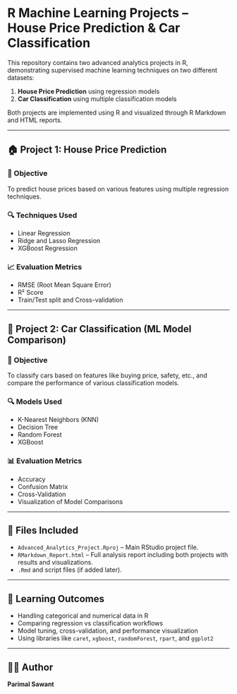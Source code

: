 # R Machine Learning Projects – House Price Prediction & Car Classification

This repository contains two advanced analytics projects in R, demonstrating supervised machine learning techniques on two different datasets:
1. **House Price Prediction** using regression models
2. **Car Classification** using multiple classification models

Both projects are implemented using R and visualized through R Markdown and HTML reports.

---

## 🏠 Project 1: House Price Prediction

### 📌 Objective
To predict house prices based on various features using multiple regression techniques.

### 🔍 Techniques Used
- Linear Regression
- Ridge and Lasso Regression
- XGBoost Regression

### 📈 Evaluation Metrics
- RMSE (Root Mean Square Error)
- R² Score
- Train/Test split and Cross-validation

---

## 🚗 Project 2: Car Classification (ML Model Comparison)

### 📌 Objective
To classify cars based on features like buying price, safety, etc., and compare the performance of various classification models.

### 🔍 Models Used
- K-Nearest Neighbors (KNN)
- Decision Tree
- Random Forest
- XGBoost

### 📊 Evaluation Metrics
- Accuracy
- Confusion Matrix
- Cross-Validation
- Visualization of Model Comparisons

---

## 📁 Files Included

- `Advanced_Analytics_Project.Rproj` – Main RStudio project file.
- `RMarkdown_Report.html` – Full analysis report including both projects with results and visualizations.
- `.Rmd` and script files (if added later).

---

## 🧠 Learning Outcomes

- Handling categorical and numerical data in R
- Comparing regression vs classification workflows
- Model tuning, cross-validation, and performance visualization
- Using libraries like `caret`, `xgboost`, `randomForest`, `rpart`, and `ggplot2`

---

## 👨‍💻 Author

**Parimal Sawant**  
